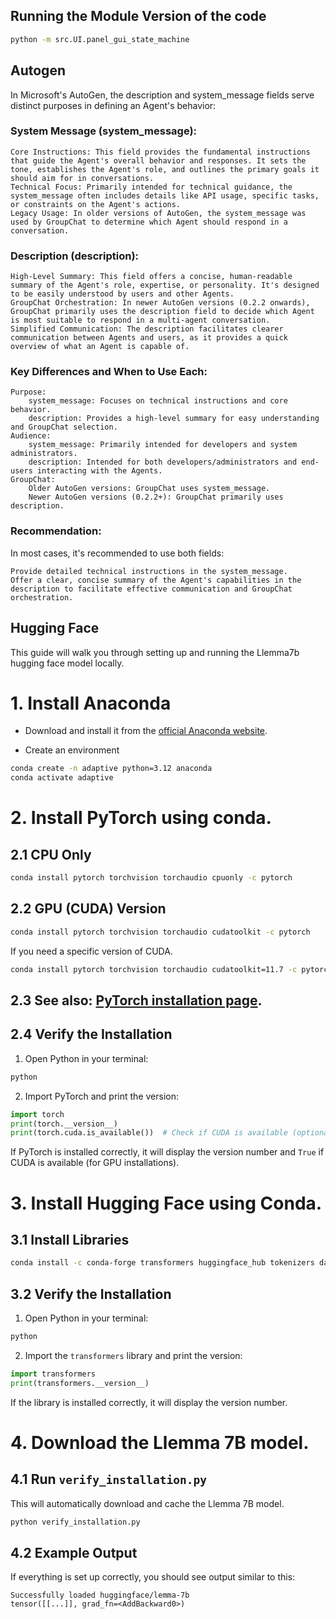 

## Running the Module Version of the code
```sh
python -m src.UI.panel_gui_state_machine
```

## Autogen
In Microsoft's AutoGen, the description and system_message fields serve distinct purposes in defining an Agent's behavior:

### System Message (system_message):

    Core Instructions: This field provides the fundamental instructions that guide the Agent's overall behavior and responses. It sets the tone, establishes the Agent's role, and outlines the primary goals it should aim for in conversations.
    Technical Focus: Primarily intended for technical guidance, the system_message often includes details like API usage, specific tasks, or constraints on the Agent's actions.
    Legacy Usage: In older versions of AutoGen, the system_message was used by GroupChat to determine which Agent should respond in a conversation.

### Description (description):

    High-Level Summary: This field offers a concise, human-readable summary of the Agent's role, expertise, or personality. It's designed to be easily understood by users and other Agents.
    GroupChat Orchestration: In newer AutoGen versions (0.2.2 onwards), GroupChat primarily uses the description field to decide which Agent is most suitable to respond in a multi-agent conversation.
    Simplified Communication: The description facilitates clearer communication between Agents and users, as it provides a quick overview of what an Agent is capable of.

### Key Differences and When to Use Each:

    Purpose:
        system_message: Focuses on technical instructions and core behavior.
        description: Provides a high-level summary for easy understanding and GroupChat selection.
    Audience:
        system_message: Primarily intended for developers and system administrators.
        description: Intended for both developers/administrators and end-users interacting with the Agents.
    GroupChat:
        Older AutoGen versions: GroupChat uses system_message.
        Newer AutoGen versions (0.2.2+): GroupChat primarily uses description.

### Recommendation:

In most cases, it's recommended to use both fields:

    Provide detailed technical instructions in the system_message.
    Offer a clear, concise summary of the Agent's capabilities in the description to facilitate effective communication and GroupChat orchestration.


## Hugging Face



This guide will walk you through setting up and running the Llemma7b hugging face model locally. 

# 1. Install Anaconda

- Download and install it from the [official Anaconda website](https://www.anaconda.com/products/individual).

- Create an environment

```sh
conda create -n adaptive python=3.12 anaconda
conda activate adaptive
```

# 2. Install PyTorch using conda.

## 2.1 CPU Only

```sh
conda install pytorch torchvision torchaudio cpuonly -c pytorch
```

## 2.2 GPU (CUDA) Version

```sh
conda install pytorch torchvision torchaudio cudatoolkit -c pytorch
```

If you need a specific version of CUDA.

```sh
conda install pytorch torchvision torchaudio cudatoolkit=11.7 -c pytorch -c nvidia
```

## 2.3 See also: [PyTorch installation page](https://pytorch.org/get-started/locally/).


## 2.4 Verify the Installation

1. Open Python in your terminal:

```sh
python
```

2. Import PyTorch and print the version:

```python
import torch
print(torch.__version__)
print(torch.cuda.is_available())  # Check if CUDA is available (optional)
```

If PyTorch is installed correctly, it will display the version number and `True` if CUDA is available (for GPU installations).

# 3. Install Hugging Face using Conda.

## 3.1 Install Libraries

```sh
conda install -c conda-forge transformers huggingface_hub tokenizers datasets
```

## 3.2 Verify the Installation

1. Open Python in your terminal:

```sh
python
```

2. Import the `transformers` library and print the version:

```python
import transformers
print(transformers.__version__)
```

If the library is installed correctly, it will display the version number.

# 4. Download the Llemma 7B model.

## 4.1 Run `verify_installation.py`
This will automatically download and cache the Llemma 7B model.

```sh
python verify_installation.py
```

## 4.2  Example Output

If everything is set up correctly, you should see output similar to this:

```
Successfully loaded huggingface/lemma-7b
tensor([[...]], grad_fn=<AddBackward0>)
```